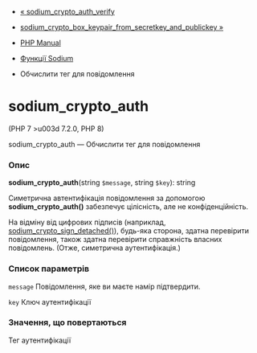 - [«
sodium_crypto_auth_verify](function.sodium-crypto-auth-verify.md)
- [sodium_crypto_box_keypair_from_secretkey_and_publickey
»](function.sodium-crypto-box-keypair-from-secretkey-and-publickey.md)

- [PHP Manual](index.md)
- [Функції Sodium](ref.sodium.md)
- Обчислити тег для повідомлення

# sodium_crypto_auth

(PHP 7 \>u003d 7.2.0, PHP 8)

sodium_crypto_auth — Обчислити тег для повідомлення

### Опис

**sodium_crypto_auth**(string `$message`, string `$key`): string

Симетрична автентифікація повідомлення за допомогою
**sodium_crypto_auth()** забезпечує цілісність, але не
конфіденційність.

На відміну від цифрових підписів (наприклад,
[sodium_crypto_sign_detached()](function.sodium-crypto-sign-detached.md)),
будь-яка сторона, здатна перевірити повідомлення, також здатна перевірити
справжність власних повідомлень. (Отже, симетрична
аутентифікація.)

### Список параметрів

`message`
Повідомлення, яке ви маєте намір підтвердити.

`key`
Ключ аутентифікації

### Значення, що повертаються

Тег аутентифікації
